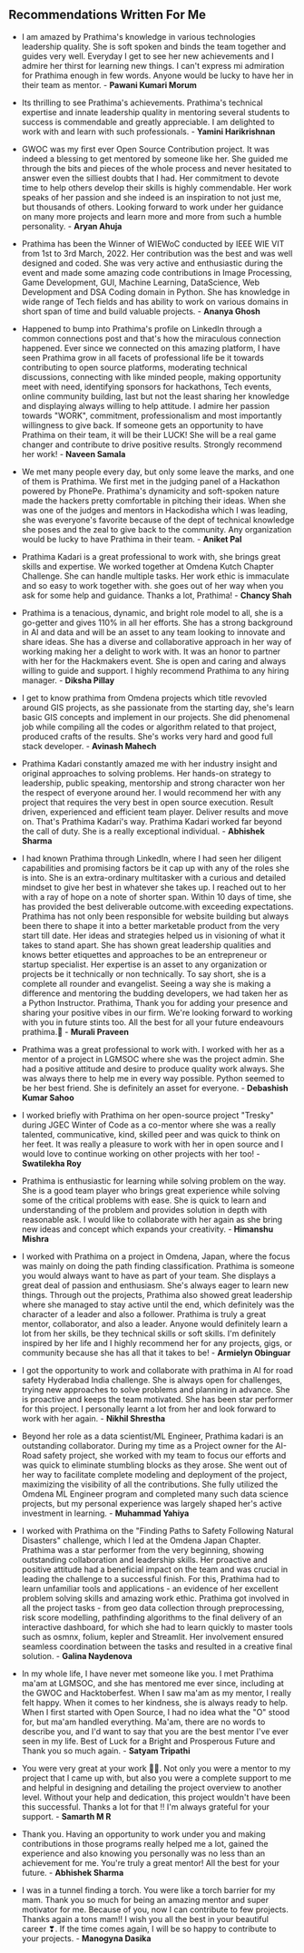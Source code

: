 ## Recommendations Written For Me

- I am amazed by Prathima's knowledge in various technologies leadership quality. She is soft spoken and binds the team together and guides very well. Everyday I get to 
see her new achievements and I admire her thirst for learning new things. I can't express mi admiration for Prathima enough in few words. Anyone would be lucky to have 
her in their team as mentor. - **Pawani Kumari Morum**


- Its thrilling to see Prathima's achievements. Prathima's technical expertise and innate leadership quality in mentoring several students to success is commendable and 
greatly appreciable. I am delighted to work with and learn with such professionals. - **Yamini Harikrishnan**


- GWOC was my first ever Open Source Contribution project. It was indeed a blessing to get mentored by someone like her. She guided me through the bits and pieces of the 
whole process and never hesitated to answer even the silliest doubts that I had. Her commitment to devote time to help others develop their skills is highly commendable. 
Her work speaks of her passion and she indeed is an inspiration to not just me, but thousands of others. Looking forward to work under her guidance on many more projects 
and learn more and more from such a humble personality. - **Aryan Ahuja**


- Prathima has been the Winner of WIEWoC conducted by IEEE WIE VIT from 1st to 3rd March, 2022. Her contribution was the best and was well designed and coded. She was very 
active and enthusiastic during the event and made some amazing code contributions in Image Processing, Game Development, GUI, Machine Learning, DataScience, Web 
Development and DSA Coding domain in Python. She has knowledge in wide range of Tech fields and has ability to work on various domains in short span of time and build 
valuable projects. - **Ananya Ghosh**


- Happened to bump into Prathima's profile on LinkedIn through a common connections post and that's how the miraculous connection happened. Ever since we connected on this 
amazing platform, I have seen Prathima grow in all facets of professional life be it towards contributing to open source platforms, moderating technical discussions, 
connecting with like minded people, making opportunity meet with need, identifying sponsors for hackathons, Tech events, online community building, last but not the 
least sharing her knowledge and displaying always willing to help attitude. I admire her passion towards "WORK", commitment, professionalism and most importantly 
willingness to give back. If someone gets an opportunity to have Prathima on their team, it will be their LUCK! She will be a real game changer and contribute to drive 
positive results. Strongly recommend her work! - **Naveen Samala**


- We met many people every day, but only some leave the marks, and one of them is Prathima. We first met in the judging panel of a Hackathon powered by PhonePe. Prathima's 
dynamicity and soft-spoken nature made the hackers pretty comfortable in pitching their ideas. When she was one of the judges and mentors in Hackodisha which I was 
leading, she was everyone's favorite because of the dept of technical knowledge she poses and the zeal to give back to the community. Any organization would be lucky 
to have Prathima in their team. - **Aniket Pal**


- Prathima Kadari is a great professional to work with, she brings great skills and expertise. We worked together at Omdena Kutch Chapter Challenge. She can handle 
multiple tasks. Her work ethic is immaculate and so easy to work together with. she goes out of her way when you ask for some help and guidance.
Thanks a lot, Prathima! - **Chancy Shah**


- Prathima is a tenacious, dynamic, and bright role model to all, she is a go-getter and gives 110% in all her efforts. She has a strong background in AI and data and 
will be an asset to any team looking to innovate and share ideas. She has a diverse and collaborative approach in her way of working making her a delight to work with. 
It was an honor to partner with her for the Hackmakers event. She is open and caring and always willing to guide and support. I highly recommend Prathima to any hiring 
manager. - **Diksha Pillay**


- I get to know prathima from Omdena projects which title revovled around GIS projects, as she passionate from the starting day, she's learn basic GIS concepts and implement 
in our projects. She did phenomenal job while compiling all the codes or algorithm related to that project, produced crafts of the results. She's works very hard and good 
full stack developer. - **Avinash Mahech**


- Prathima Kadari constantly amazed me with her industry insight and original approaches to solving problems. Her hands-on strategy to leadership, public speaking, 
mentorship and strong character won her the respect of everyone around her. I would recommend her with any project that requires the very best in open source 
execution. Result driven, experienced and efficient team player. Deliver results and move on. That's Prathima Kadari's way. Prathima Kadari worked far beyond the call 
of duty. She is a really exceptional individual. - **Abhishek Sharma**


- I had known Prathima through LinkedIn, where I had seen her diligent capabilities and promising factors be it cap up with any of the roles she is into. She is an extra-ordinary multitasker with a curious and 
detailed mindset to give her best in whatever she takes up. I reached out to her with a ray of hope on a note of shorter span. Within 10 days of time, she has provided 
the best deliverable outcome.with exceeding expectations. Prathima has not only been responsible for website building but always been there to shape it into a better 
marketable product from the very start till date. Her ideas and strategies helped us in visioning of what it takes to stand apart. She has shown great leadership 
qualities and knows better etiquettes and approaches to be an entrepreneur or startup specialist. Her expertise is an asset to any organization or projects be it 
technically or non technically. To say short, she is a complete all rounder and evangelist. Seeing a way she is making a difference and mentoring the budding 
developers, we had taken her as a Python Instructor. Prathima, Thank you for adding your presence and sharing your positive vibes in our firm. We're looking forward 
to working with you in future stints too. All the best for all your future endeavours prathima.🙂 - **Murali Praveen**


- Prathima was a great professional to work with. I worked with her as a mentor of a project in LGMSOC where she was the project admin. She had a positive attitude and 
desire to produce quality work always. She was always there to help me in every way possible. Python seemed to be her best friend. She is definitely an asset for 
everyone. - **Debashish Kumar Sahoo**


- I worked briefly with Prathima on her open-source project "Tresky" during JGEC Winter of Code as a co-mentor where she was a really talented, communicative, kind, 
skilled peer and was quick to think on her feet. It was really a pleasure to work with her in open source and I would love to continue working on other projects 
with her too! - **Swatilekha Roy**


- Prathima is enthusiastic for learning while solving problem on the way. She is a good team player who brings great experience while solving some of the critical 
problems with ease. She is quick to learn and understanding of the problem and provides solution in depth with reasonable ask. I would like to collaborate with her 
again as she bring new ideas and concept which expands your creativity. - **Himanshu Mishra**


- I worked with Prathima on a project in Omdena, Japan, where the focus was mainly on doing the path finding classification. Prathima is someone you would always want 
to have as part of your team. She displays a great deal of passion and enthusiasm. She's always eager to learn new things. Through out the projects, Prathima also 
showed great leadership where she managed to stay active until the end, which definitely was the character of a leader and also a follower. Prathima is truly a great 
mentor, collaborator, and also a leader. Anyone would definitely learn a lot from her skills, be they technical skills or soft skills. I'm definitely inspired by her 
life and I highly recommend her for any projects, gigs, or community because she has all that it takes to be! - **Armielyn Obinguar**


- I got the opportunity to work and collaborate with prathima in AI for road safety Hyderabad India challenge. She is always open for challenges, trying new approaches 
to solve problems and planning in advance. She is proactive and keeps the team motivated. She has been star performer for this project. I personally learnt a lot from 
her and look forward to work with her again. - **Nikhil Shrestha**


- Beyond her role as a data scientist/ML Engineer, Prathima kadari is an outstanding collaborator. During my time as a Project owner for the AI-Road safety project, she 
worked with my team to focus our efforts and was quick to eliminate stumbling blocks as they arose. She went out of her way to facilitate complete modeling and 
deployment of the project, maximizing the visibility of all the contributions. She fully utilized the Omdena ML Engineer program and completed many such data science 
projects, but my personal experience was largely shaped her's active investment in learning. - **Muhammad Yahiya**


- I worked with Prathima on the "Finding Paths to Safety Following Natural Disasters" challenge, which I led at the Omdena Japan Chapter. Prathima was a star performer 
from the very beginning, showing outstanding collaboration and leadership skills. Her proactive and positive attitude had a beneficial impact on the team and was 
crucial in leading the challenge to a successful finish. For this, Prathima had to learn unfamiliar tools and applications - an evidence of her excellent problem 
solving skills and amazing work ethic. Prathima got involved in all the project tasks - from geo data collection through preprocessing, risk score modelling, 
pathfinding algorithms to the final delivery of an interactive dashboard, for which she had to learn quickly to master tools such as osmnx, folium, kepler and 
Streamlit. Her involvement ensured seamless coordination between the tasks and resulted in a creative final solution. - **Galina Naydenova**


- In my whole life, I have never met someone like you. I met Prathima ma'am at LGMSOC, and she has mentored me ever since, including at the GWOC and Hacktoberfest. When 
I saw ma'am as my mentor, I really felt happy. When it comes to her kindness, she is always ready to help. When I first started with Open Source, I had no idea what 
the "O" stood for, but ma'am handled everything. Ma'am, there are no words to describe you, and I'd want to say that you are the best mentor I've ever seen in my life.
Best of Luck for a Bright and Prosperous Future and Thank you so much again. - **Satyam Tripathi**


- You were very great at your work 💯🎉. Not only you were a mentor to my project that I came up with, but also you were a complete support to me and helpful in 
designing and detailing the project overview to another level. Without your help and dedication, this project wouldn't have been this successful. Thanks a lot for 
that !! I'm always grateful for your support. - **Samarth M R**


- Thank you. Having an opportunity to work under you and making contributions in those programs really helped me a lot, gained the experience and also knowing you 
personally was no less than an achievement for me. You're truly a great mentor! All the best for your future. - **Abhishek Sharma**


- I was in a tunnel finding a torch. You were like a torch barrier for my mam. Thank you so much for being an amazing mentor and super motivator for me. Because of you, 
now I can contribute to few projects. Thanks again a tons mam!! I wish you all the best in your beautiful career ❣. If the time comes again, I will be so happy to 
contribute to your projects. - **Manogyna Dasika**
